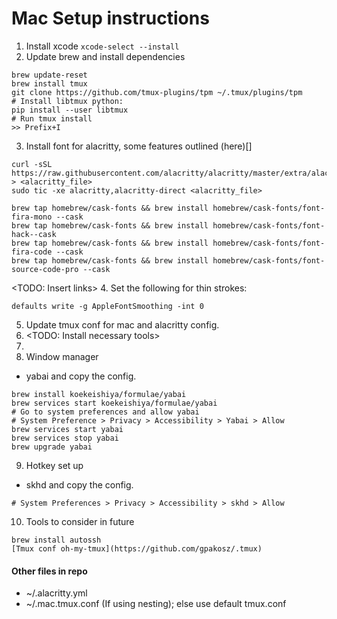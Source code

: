 # Mac Setup instructions
1. Install xcode
`xcode-select --install`
2. Update brew and install dependencies
```
brew update-reset
brew install tmux
git clone https://github.com/tmux-plugins/tpm ~/.tmux/plugins/tpm
# Install libtmux python:
pip install --user libtmux
# Run tmux install
>> Prefix+I
```
3. Install font for alacritty, some features outlined (here)[]
```
curl -sSL https://raw.githubusercontent.com/alacritty/alacritty/master/extra/alacritty.info > <alacritty_file>
sudo tic -xe alacritty,alacritty-direct <alacritty_file>

brew tap homebrew/cask-fonts && brew install homebrew/cask-fonts/font-fira-mono --cask
brew tap homebrew/cask-fonts && brew install homebrew/cask-fonts/font-hack--cask
brew tap homebrew/cask-fonts && brew install homebrew/cask-fonts/font-fira-code --cask
brew tap homebrew/cask-fonts && brew install homebrew/cask-fonts/font-source-code-pro --cask
```
<TODO: Insert links>
4. Set the following for thin strokes:
```
defaults write -g AppleFontSmoothing -int 0
```
5. Update tmux conf for mac and alacritty config.
6. <TODO: Install necessary tools>
7. <Setting up vim on Mac>
8. Window manager
  - yabai and copy the config.
  ```
  brew install koekeishiya/formulae/yabai
  brew services start koekeishiya/formulae/yabai
  # Go to system preferences and allow yabai
  # System Preference > Privacy > Accessibility > Yabai > Allow
  brew services start yabai
  brew services stop yabai
  brew upgrade yabai
  ```
9. Hotkey set up
  - skhd and copy the config.
  ```
  # System Preferences > Privacy > Accessibility > skhd > Allow
  ```
10. Tools to consider in future
```
brew install autossh
[Tmux conf oh-my-tmux](https://github.com/gpakosz/.tmux)
```

#### Other files in repo
- ~/.alacritty.yml
- ~/.mac.tmux.conf (If using nesting); else use default tmux.conf
